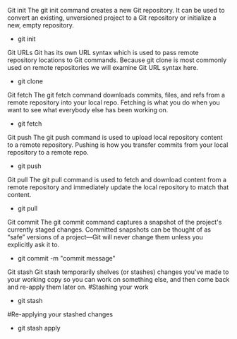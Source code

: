 Git init
  The git init command creates a new Git repository. It can be used to convert an existing, unversioned project to a Git repository or initialize a new, empty repository.
- git init <directory>

Git URLs
  Git has its own URL syntax which is used to pass remote repository locations to Git commands. Because git clone is most commonly used on remote repositories we will examine Git URL syntax here.  
- git clone <URLs>

Git fetch
  The git fetch command downloads commits, files, and refs from a remote repository into your local repo. Fetching is what you do when you want to see what everybody else has been working on. 
- git fetch <remote>

Git push
  The git push command is used to upload local repository content to a remote repository. Pushing is how you transfer commits from your local repository to a remote repo.
- git push <remote> <branch>

Git pull
  The git pull command is used to fetch and download content from a remote repository and immediately update the local repository to match that content. 
- git pull <remote>

Git commit
  The git commit command captures a snapshot of the project's currently staged changes. Committed snapshots can be thought of as “safe” versions of a project—Git will never change them unless you explicitly ask it to.
- git commit -m "commit message"


Git stash
  Git stash temporarily shelves (or stashes) changes you've made to your working copy so you can work on something else, and then come back and re-apply them later on. 
#Stashing your work
- git stash

#Re-applying your stashed changes
- git stash apply

